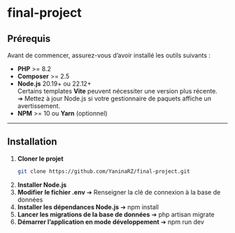 # final-project
## Prérequis

Avant de commencer, assurez-vous d’avoir installé les outils suivants :

- **PHP** >= 8.2
- **Composer** >= 2.5
- **Node.js** 20.19+ ou 22.12+  
  Certains templates **Vite** peuvent nécessiter une version plus récente.  
  ➔ Mettez à jour Node.js si votre gestionnaire de paquets affiche un avertissement.
- **NPM** >= 10 ou **Yarn** (optionnel)

---

## Installation

1. **Cloner le projet**
   ```bash
   git clone https://github.com/YaninaRZ/final-project.git
2. **Installer Node.js**
3. **Modifier le fichier .env**
➔ Renseigner la clé de connexion à la base de données
4. **Installer les dépendances Node.js**
➔ npm install
5. **Lancer les migrations de la base de données**
➔ php artisan migrate
6. **Démarrer l’application en mode développement**
➔ npm run dev
